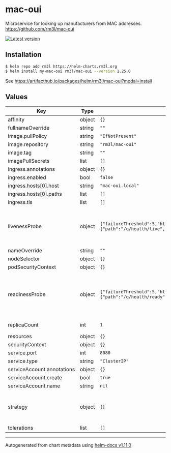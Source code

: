# mac-oui

Microservice for looking up manufacturers from MAC addresses.
https://github.com/rm3l/mac-oui

[![Latest version](https://img.shields.io/badge/latest_version-1.25.0-blue)](https://artifacthub.io/packages/helm/rm3l/mac-oui)

## Installation

```bash
$ helm repo add rm3l https://helm-charts.rm3l.org
$ helm install my-mac-oui rm3l/mac-oui --version 1.25.0
```

See https://artifacthub.io/packages/helm/rm3l/mac-oui?modal=install

## Values

| Key | Type | Default | Description |
|-----|------|---------|-------------|
| affinity | object | `{}` |  |
| fullnameOverride | string | `""` |  |
| image.pullPolicy | string | `"IfNotPresent"` |  |
| image.repository | string | `"rm3l/mac-oui"` |  |
| image.tag | string | `""` |  |
| imagePullSecrets | list | `[]` |  |
| ingress.annotations | object | `{}` |  |
| ingress.enabled | bool | `false` |  |
| ingress.hosts[0].host | string | `"mac-oui.local"` |  |
| ingress.hosts[0].paths | list | `[]` |  |
| ingress.tls | list | `[]` |  |
| livenessProbe | object | `{"failureThreshold":5,"httpGet":{"path":"/q/health/live","port":8080},"initialDelaySeconds":3,"periodSeconds":10,"timeoutSeconds":3}` | Configure the liveness healthcheck for the mac-oui containers |
| nameOverride | string | `""` |  |
| nodeSelector | object | `{}` |  |
| podSecurityContext | object | `{}` |  |
| readinessProbe | object | `{"failureThreshold":5,"httpGet":{"path":"/q/health/ready","port":8080},"initialDelaySeconds":3,"periodSeconds":10,"timeoutSeconds":3}` | Configure the readiness healthcheck for the mac-oui containers |
| replicaCount | int | `1` | Number of replicas |
| resources | object | `{}` |  |
| securityContext | object | `{}` |  |
| service.port | int | `8080` |  |
| service.type | string | `"ClusterIP"` |  |
| serviceAccount.annotations | object | `{}` |  |
| serviceAccount.create | bool | `true` |  |
| serviceAccount.name | string | `nil` |  |
| strategy | object | `{}` | Strategy used to replace old Pods by new ones |
| tolerations | list | `[]` |  |

----------------------------------------------
Autogenerated from chart metadata using [helm-docs v1.11.0](https://github.com/norwoodj/helm-docs/releases/v1.11.0)